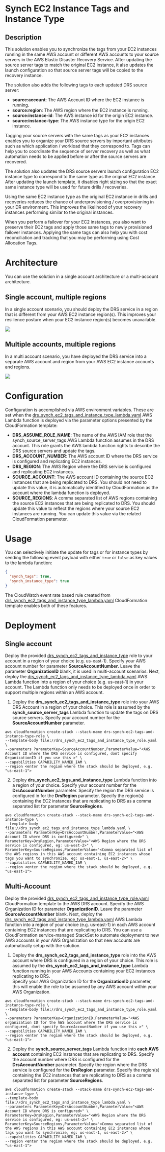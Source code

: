 # Synch EC2 Instance Tags and Instance Type

## Description

This solution enables you to synchronize the tags from your EC2 instances running in the same AWS account or different AWS accounts to your source servers in the AWS Elastic Disaster Recovery Service.  After updating the source server tags to match the original EC2 instance, it also updates the launch configuration so that source server tags will be copied to the recovery instance. 

The solution also adds the following tags to each updated DRS source server:
* **source:account**:  The AWS Account ID where the EC2 instance is running.
* **source:region**:  The AWS region where the EC2 instance is running.
* **source:instance-id**:  The AWS instance id for the origin EC2 instance.
* **source:instance-type**:  The AWS instance type for the origin EC2 instance.

Tagging your source servers with the same tags as your EC2 instances enables you to organize your DRS source servers by important attributes such as which application / workload that they correspond to.  Tags can help you to coordinate the sequence of server recovery as well as what automation needs to be applied before or after the source servers are recovered.

The solution also updates the DRS source servers launch configuration EC2 instance type to correspond to the same type as the original EC2 instance.  After updating the launch template, it disables right sizing so that the exact same instance type will be used for future drills / recoveries.

Using the same EC2 instance type as the original EC2 instance in drills and recoveries reduces the chance of underprovisioning / overprovisioning in your DR environment.  This improves the likelihood of your recovery instances performing similar to the original instances.

When you perform a failover for your EC2 instances, you also want to preserve their EC2 tags and apply those same tags to newly provisioned failover instances.  Applying the same tags can also help you with cost reconciliation and tracking that you may be performing using Cost Allocation Tags.


# Architecture
You can use the solution in a single account architecture or a multi-account architecture.  

## Single account, multiple regions
In a single account scenario, you should deploy the DRS service in a region that is different from your AWS EC2 instance region(s).  This improves your resilience posture when your EC2 instance region(s) becomes unavailable.

![](diagrams/single_account.png)

## Multiple accounts, multiple regions
In a multi account scenario, you have deployed the DRS service into a separate AWS account and region from your AWS EC2 instance accounts and regions.

![](diagrams/multi_account.png)

# Configuration

Configuration is accomplished via AWS environment variables.  These are set when the [drs_synch_ec2_tags_and_instance_type_lambda.yaml](drs_synch_ec2_tags_and_instance_type_lambda.yaml) AWS Lambda function is deployed via the parameter options presented by the CloudFormation template:

* **DRS_ASSUME_ROLE_NAME**: The name of the AWS IAM role that the synch_source_server_tags AWS Lambda function assumes in the DRS account.  This role grants the AWS lambda function rights to describe the DRS source servers and update the tags.   
* **DRS_ACCOUNT_NUMBER**: The AWS account ID where the DRS service is configured and replicating EC2 instances.
* **DRS_REGION**:  The AWS Region where the DRS service is configured and replicating EC2 instances.
* **SOURCE_ACCOUNT**:   The AWS account ID containing the source EC2 instances that are being replicated to DRS.  You should not need to update this value, it is automatically identified by CloudFormation as the account where the lambda function is deployed.
* **SOURCE_REGIONS**:  A comma separated list of AWS regions containing the source EC2 instances that are being replicated to DRS.  You should update this value to reflect the regions where your source EC2 instances are running.  You can update this value via the related CloudFormation parameter.

# Usage

You can selectively initiate the update for tags or for instance types by sending the following event payload with either `true` or `false` as key values to the lambda function:
```json
{
  "synch_tags": true,
  "synch_instance_type": true
}
```
The CloudWatch event rate based rule created from [drs_synch_ec2_tags_and_instance_type_lambda.yaml](drs_synch_ec2_tags_and_instance_type_lambda.yaml) CloudFormation template enables both of these features.

# Deployment

## Single account

Deploy the provided [drs_synch_ec2_tags_and_instance_type](drs_synch_ec2_tags_and_instance_type_role.yaml) role to your account in a region of your choice (e.g. us-east-1).  Specify your AWS account number for parameter **SourceAccountNumber**.  Leave the parameter **OrganizationID** blank, it is used in multi-account scenarios.  Next, deploy the [drs_synch_ec2_tags_and_instance_type_lambda.yaml](drs_synch_ec2_tags_and_instance_type_lambda.yaml) AWS Lambda function into a region of your choice (e.g. us-east-1) in your account.  The Lambda function only needs to be deployed once in order to support multiple regions within an AWS account.

1. Deploy the **drs_synch_ec2_tags_and_instance_type** role into your AWS DRS Account in a region of your choice.  This role is assumed by the **synch_source_server_tags** Lambda function to update the tags on DRS source servers.
    Specify your account number for the **SourceAccountNumber** parameter. 

```shell
aws cloudformation create-stack --stack-name drs-synch-ec2-tags-and-instance-type-role \
--template-body file://drs_synch_ec2_tags_and_instance_type_role.yaml \
--parameters ParameterKey=SourceAccountNumber,ParameterValue="<AWS Account ID where the DRS service is configured, dont specify OrganizationID if you use this >" \
--capabilities CAPABILITY_NAMED_IAM \
--region <enter the region where the stack should be deployed, e.g. "us-east-1">
```


2. Deploy **drs_synch_ec2_tags_and_instance_type** Lambda function into a region of your choice.  Specify your account number for the **DrsAccountNumber** parameter.  Specify the region the DRS service is configured in for the **DrsRegion** parameter.  Specify the region(s) containing the EC2 instances that are replicating to DRS as a comma separated list for parameter **SourceRegions**.

```shell
aws cloudformation create-stack --stack-name drs-synch-ec2-tags-and-instance-type \
--template-body file://drs_synch_ec2_tags_and_instance_type_lambda.yaml \
--parameters ParameterKey=DrsAccountNumber,ParameterValue="<AWS Account ID where DRS is configured>" \
ParameterKey=DrsRegion,ParameterValue="<AWS Region where the DRS service is configured, eg: us-west-2>" \
ParameterKey=SourceRegions,ParameterValue="<Comma separated list of the AWS regions in this AWS account containing EC2 instances whose tags you want to synchronize, eg: us-east-1, us-east-2>" \
--capabilities CAPABILITY_NAMED_IAM \
--region <enter the region where the stack should be deployed, e.g. "us-east-1">
```

## Multi-Account

Deploy the provided [drs_synch_ec2_tags_and_instance_type_role.yaml](drs_synch_ec2_tags_and_instance_type_role.yaml) CloudFormation template to the AWS DRS account.  Specify the AWS Organization ID for parameter **OrganizationID**.  Leave the parameter **SourceAccountNumber** blank.  Next, deploy the [drs_synch_ec2_tags_and_instance_type_lambda.yaml](drs_synch_ec2_tags_and_instance_type_lambda.yaml) AWS Lambda function into a region of your choice (e.g. us-east-1) in each AWS account containing EC2 instances that are replicating to DRS.  You can use a CloudFormation service-managed StackSet to automate deployment to new AWS accounts in your AWS Organization so that new accounts are automatically setup with the solution.  

1. Deploy the **drs_synch_ec2_tags_and_instance_type** role into the AWS account where DRS is configured in a region of your choice.  This role is assumed by the **drs_synch_ec2_tags_and_instance_type** Lambda function running in your AWS Accounts containing your EC2 instances replicating to DRS.  
   Specify your AWS Organization ID for the **OrganizationID** parameter, this will enable the role to be assumed by any AWS account within your AWS Organization.

```shell
aws cloudformation create-stack --stack-name drs-synch-ec2-tags-and-instance-type-role \
--template-body file://drs_synch_ec2_tags_and_instance_type_role.yaml \
--parameters ParameterKey=OrganizationID,ParameterValue="<AWS organization ID for the AWS account where the DRS service is configured, dont specify SourceAccountNumber if you use this >" \
--capabilities CAPABILITY_NAMED_IAM \
--region <enter the region where the stack should be deployed, e.g. "us-east-1">
```

2. Deploy the **synch_source_server_tags** Lambda function into **each AWS account** containing EC2 instances that are replicating to DRS.  Specify the account number where DRS is configured for the **DrsAccountNumber** parameter.  Specify the region where the DRS service is configured for the **DrsRegion** parameter.  Specify the region(s) containing the EC2 instances that are replicating to DRS as a comma separated list for parameter **SourceRegions**.

```shell
aws cloudformation create-stack --stack-name drs-synch-ec2-tags-and-instance-type \
--template-body file://drs_synch_ec2_tags_and_instance_type_lambda.yaml \
--parameters ParameterKey=DrsAccountNumber,ParameterValue="<AWS Account ID where DRS is configured>" \
ParameterKey=DrsRegion,ParameterValue="<AWS Region where the DRS service is configured, eg: us-west-2>" \
ParameterKey=SourceRegions,ParameterValue="<Comma separated list of the AWS regions in this AWS account containing EC2 instances whose tags you want to synchronize, eg: us-east-1, us-east-2>" \
--capabilities CAPABILITY_NAMED_IAM \
--region <enter the region where the stack should be deployed, e.g. "us-east-1">
```
